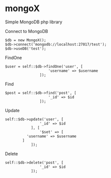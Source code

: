 # mongoX
Simple MongoDB php library

Connect to MongoDB

```
$db = new MongoX();
$db->connect('mongodb://localhost:27017/test');
$db->useDB('test');
```

FindOne
```
$user = self::$db->findOne('user', [
					'username' => $username
				]);
```

Find
```
$post = self::$db->find('post', [
					'_id' => $id
				]);
```

Update
```
self::$db->update('user', [
				'_id' => $id
			], [
				'$set' => [
          'username' => $username
        ]
			]);
```

Delete
```
self::$db->delete('post', [
				'_id' => $id
			]);
```
